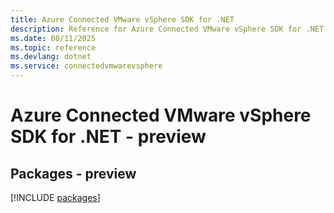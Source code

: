 ```yaml
---
title: Azure Connected VMware vSphere SDK for .NET
description: Reference for Azure Connected VMware vSphere SDK for .NET
ms.date: 08/11/2025
ms.topic: reference
ms.devlang: dotnet
ms.service: connectedvmwarevsphere
---
```

# Azure Connected VMware vSphere SDK for .NET - preview
## Packages - preview
[!INCLUDE [packages](connected-vmware-vsphere-index.md)]